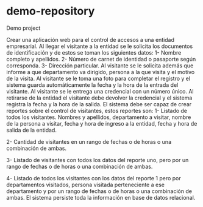 # demo-repository
Demo project

Crear una aplicación web para el control de accesos a una entidad empresarial. 
Al llegar el visitante a la entidad se le solicita los documentos de identificación y de estos se toman los siguientes datos:
1-	Nombre completo y apellidos.
2-	Número de carnet de identidad o pasaporte según corresponda.
3-	Dirección particular.
Al visitante se le solicita además que informe a que departamento va dirigido, persona a la que visita y el motivo de la visita. 
Al visitante se le toma una foto para completar el registro y el sistema guarda automáticamente la fecha y la hora de la entrada del visitante.
Al visitante se le entrega una credencial con un número único.
Al retirarse de la entidad el visitante debe devolver la credencial y el sistema registra la fecha y la hora de la salida.
El sistema debe ser capaz de crear reportes sobre el control de visitantes, estos reportes son:
1-	Listado de todos los visitantes. Nombres y apellidos, departamento a visitar, nombre de la persona a visitar, fecha y hora de ingreso a la entidad, fecha y hora de salida de la entidad.

2-	Cantidad de visitantes en un rango de fechas o de horas o una combinación de ambas.

3-	Listado de visitantes con todos los datos del reporte uno, pero por un rango de fechas o de horas o una combinación de ambas.

4-	Listado de todos los visitantes con los datos del reporte 1 pero por departamentos visitados, persona visitada perteneciente a ese departamento y por un rango de fechas o de horas o una combinación de ambas.
El sistema persiste toda la información en base de datos relacional.

